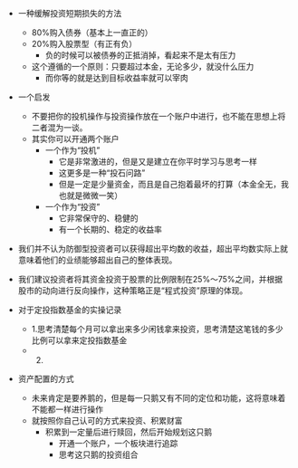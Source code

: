 - 一种缓解投资短期损失的方法
	- 80%购入债券（基本上一直正的）
	- 20%购入股票型（有正有负）
		- 负的时候可以被债券的正抵消掉，看起来不是太有压力
	- 这个遵循的一个原则：只要超过本金，无论多少，就没什么压力
		- 而你等的就是达到目标收益率就可以宰肉



- 一个启发
	- 不要把你的投机操作与投资操作放在一个账户中进行，也不能在思想上将二者混为一谈。
	- 其实你可以开通两个账户
		- 一个作为“投机”
			- 它是非常激进的，但是又是建立在你平时学习与思考一样
			- 这更多是一种“投石问路”
			- 但是一定是少量资金，而且是自己抱着最坏的打算（本金全无，我也就是微微一笑）
		- 一个作为“投资”
			- 它非常保守的、稳健的
			- 有一个长期的、稳定的收益率

- 我们并不认为防御型投资者可以获得超出平均数的收益，超出平均数实际上就意味着他们的业绩能够超出自己的整体表现。
- 我们建议投资者将其资金投资于股票的比例限制在25%～75%之间，并根据股市的动向进行反向操作，这种策略正是“程式投资”原理的体现。


- 对于定投指数基金的实操记录
	- 1.思考清楚每个月可以拿出来多少闲钱拿来投资，思考清楚这笔钱的多少比例可以拿来定投指数基金
	- 2.
- 资产配置的方式
	- 未来肯定是要养鹅的，但是每一只鹅又有不同的定位和功能，这将意味着不能都一样进行操作
	- 就按照你自己认可的方式来投资、积累财富
		- 积累到一定量后进行赎回，然后开始规划这只鹅
			- 开通一个账户，一个板块进行追踪
			- 思考这只鹅的投资组合